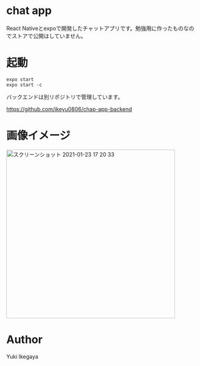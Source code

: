 # chat app
React Nativeとexpoで開発したチャットアプリです。勉強用に作ったものなのでストアで公開はしていません。

# 起動
```
expo start
expo start -c
```

バックエンドは別リポジトリで管理しています。

https://github.com/ikeyu0806/chap-app-backend

# 画像イメージ
<img width="442" alt="スクリーンショット 2021-01-23 17 20 33" src="https://user-images.githubusercontent.com/30525452/105573229-56a88500-5d9f-11eb-8619-dbae815d18a2.png">

# Author
Yuki Ikegaya
